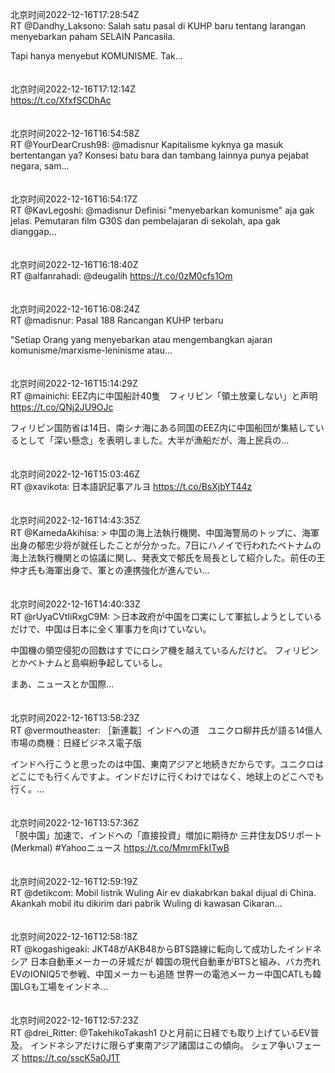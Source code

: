 北京时间2022-12-16T17:28:54Z<br>RT @Dandhy_Laksono: Salah satu pasal di KUHP baru tentang larangan menyebarkan paham SELAIN Pancasila.

Tapi hanya menyebut KOMUNISME. Tak…<br><br><br>北京时间2022-12-16T17:12:14Z<br>https://t.co/XfxfSCDhAc<br><br><br>北京时间2022-12-16T16:54:58Z<br>RT @YourDearCrush98: @madisnur Kapitalisme kyknya ga masuk bertentangan ya? Konsesi batu bara dan tambang lainnya punya pejabat negara, sam…<br><br><br>北京时间2022-12-16T16:54:17Z<br>RT @KavLegoshi: @madisnur Definisi "menyebarkan komunisme" aja gak jelas. Pemutaran film G30S dan pembelajaran di sekolah, apa gak dianggap…<br><br><br>北京时间2022-12-16T16:18:40Z<br>RT @alfanrahadi: @deugalih https://t.co/0zM0cfs1Om<br><br><br>北京时间2022-12-16T16:08:24Z<br>RT @madisnur: Pasal 188 Rancangan KUHP terbaru

"Setiap Orang yang menyebarkan atau mengembangkan ajaran komunisme/marxisme-leninisme atau…<br><br><br>北京时间2022-12-16T15:14:29Z<br>RT @mainichi: EEZ内に中国船計40隻　フィリピン「領土放棄しない」と声明
https://t.co/QNj2JU9OJc

フィリピン国防省は14日、南シナ海にある同国のEEZ内に中国船団が集結しているとして「深い懸念」を表明しました。大半が漁船だが、海上民兵の…<br><br><br>北京时间2022-12-16T15:03:46Z<br>RT @xavikota: 日本語訳記事アルヨ
https://t.co/BsXjbYT44z<br><br><br>北京时间2022-12-16T14:43:35Z<br>RT @KamedaAkihisa: &gt; 中国の海上法執行機関、中国海警局のトップに、海軍出身の郁忠少将が就任したことが分かった。7日にハノイで行われたベトナムの海上法執行機関との協議に関し、発表文で郁氏を局長として紹介した。前任の王仲才氏も海軍出身で、軍との連携強化が進んでい…<br><br><br>北京时间2022-12-16T14:40:33Z<br>RT @rUyaCVtIiRxgC9M: ＞日本政府が中国を口実にして軍拡しようとしているだけで、中国は日本に全く軍事力を向けていない。　

中国機の領空侵犯の回数はすでにロシア機を越えているんだけど。
フィリピンとかベトナムと島嶼紛争起しているし。　

まあ、ニュースとか国際…<br><br><br>北京时间2022-12-16T13:58:23Z<br>RT @vermoutheaster: ［新連載］インドへの道　ユニクロ柳井氏が語る14億人市場の商機：日経ビジネス電子版

インドへ行こうと思ったのは中国、東南アジアと地続きだからです。ユニクロはどこにでも行くんですよ。インドだけに行くわけではなく、地球上のどこへでも行く。…<br><br><br>北京时间2022-12-16T13:57:36Z<br>「脱中国」加速で、インドへの「直接投資」増加に期待か 三井住友DSリポート(Merkmal)
#Yahooニュース
https://t.co/MmrmFkITwB<br><br><br>北京时间2022-12-16T12:59:19Z<br>RT @detikcom: Mobil listrik Wuling Air ev diakabrkan bakal dijual di China. Akankah mobil itu dikirim dari pabrik Wuling di kawasan Cikaran…<br><br><br>北京时间2022-12-16T12:58:18Z<br>RT @kogashigeaki: JKT48がAKB48からBTS路線に転向して成功したインドネシア
日本自動車メーカーの牙城だが
韓国の現代自動車がBTSと組み、バカ売れEVのIONIQ5で参戦、中国メーカーも追随
世界一の電池メーカー中国CATLも韓国LGも工場をインドネ…<br><br><br>北京时间2022-12-16T12:57:23Z<br>RT @drei_Ritter: @TakehikoTakash1 ひと月前に日経でも取り上げているEV普及。
インドネシアだけに限らず東南アジア諸国はこの傾向。
シェア争いフェーズ
https://t.co/sscK5a0J1T<br><br><br>
